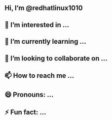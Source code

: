 ## Hi, I’m @redhatlinux1010
## 👀 I’m interested in ...
## 🌱 I’m currently learning ...
## 💞️ I’m looking to collaborate on ...
## 📫 How to reach me ...
## 😄 Pronouns: ...
## ⚡ Fun fact: ...
